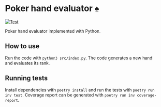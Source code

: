 # Poker hand evaluator ♠️

[![Test](https://github.com/Kaltsoon/poker-hand-evaluator/actions/workflows/test.yml/badge.svg)](https://github.com/Kaltsoon/poker-hand-evaluator/actions/workflows/test.yml)

Poker hand evaluator implemented with Python.

## How to use

Run the code with `python3 src/index.py`. The code generates a new hand and evaluates its rank.

## Running tests 

Install dependencies with `poetry install` and run the tests with `poetry run inv test`. Coverage report can be generated with `poetry run inv coverage-report`.
